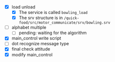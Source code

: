 - [x] load unload
	- [x] The service is called `bowling_load`
	- [x] The srv structure is in `/quick-food/src/motor_communicate/srv/bowling.srv`
- [ ] alphabet multiple
	- [ ] pending: waiting for the algorithm
- [x] main_control write script
- [ ] dot recognize message type
- [x] final check attitude
- [x] modify main_control